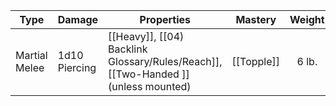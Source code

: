 | Type          | Damage        | Properties                                            | Mastery    | Weight | Cost  |
| ------------- | ------------- | ----------------------------------------------------- | ---------- | :----: | :---: |
| Martial Melee | 1d10 Piercing | [[Heavy]], [[04) Backlink Glossary/Rules/Reach]], [[Two-Handed ]](unless mounted) | [[Topple]] | 6 lb.  | 10 GP |